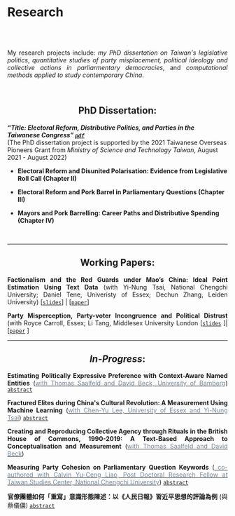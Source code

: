 # Research


<br/><br/>


<div style="text-align: justify">


My research projects include:  *my PhD dissertation on Taiwan's legislative politics*, *quantitative studies of party misplacement, political ideology and collective actions in parliarmentary democracies*, and *computational methods applied to study contemporary China*.  

<br> 

</div>


<div style="text-align: center">

## PhD Dissertation: 

</div> 


***“Title: Electoral Reform, Distributive Politics, and Parties in the Taiwanese Congress” [`pdf`](https://raw.githack.com/davidycliao/phd-thesis/main/Yen_Chieh_Liao_PhD_Dissertation_Jan_2023.pdf)***   
(The PhD dissertation project is supported by the 2021 Taiwanese Overseas Pioneers Grant from *Ministry of Science and Technology Taiwan*, August 2021 - August 2022)

- **Electoral Reform and Disunited Polarisation: Evidence from Legislative Roll Call (Chapter II)**

- **Electoral Reform and Pork Barrel in Parliamentary Questions (Chapter III)**

- **Mayors and Pork Barrelling: Career Paths and Distributive Spending (Chapter IV)**

<!-- <p align="center">
<style>
img {
  border: 1px solid #ddd;
  border-radius: 4px;
  padding: 5px;
  width: 150px;
}
</style>
  <img width="500" height= "110"  src="https://raw.githack.com/davidycliao/erdp/main/paper/images/seven_legis.png" >
  <img width="500" height= "110" src="https://raw.githack.com/davidycliao/erdp/main/paper/images/partywhip_mean.png">
  <img width="500" height= "110"  src="https://raw.githack.com/davidycliao/erdp/main/paper/images/minor_postions_year.png">
  <img width="500" height= "110"  src="https://raw.githack.com/davidycliao/erdp/main/paper/images/major_postions_year.png" >

</p> -->



</div>
<br> 

---


<div style="text-align: center">

## Working Papers: 

</div>

<div style="text-align: justify">

**Factionalism and the Red Guards under Mao’s China: Ideal Point Estimation Using Text Data** (with Yi-Nung Tsai, National Chengchi University; Daniel Tene, Univeristy of Essex;  Dechun Zhang, Leiden University) [[`slides`](https://raw.githack.com/davidycliao/redguards/master/slides/slides.pdf)] | [[`paper`](https://papers.ssrn.com/sol3/papers.cfm?abstract_id=4200926)]

**Party Misperception, Party-voter Incongruence and Political Distrust** (with Royce Carroll, Essex; Li Tang, Middlesex University London [[`slides`](https://raw.githack.com/davidycliao/figures/master/Party_Misperception__Party_voter_Incongruence_and_Political_Distrust_slide.pdf) ]| [[`paper`](https://raw.githack.com/davidycliao/figures/master/Party_Misperception__Party_voter_Incongruence_and_Political_Distrust.pdf) ]
</div>

---

<div style="text-align: center">

## *In-Progress*: 

</div>

<div style="text-align: justify">


**Estimating Politically Expressive Preference with Context-Aware Named Entities** ([<span style="color:#778899">with Thomas Saalfeld and David Beck, University of Bamberg</span>](https://projectlacan.wordpress.com))  [`abstract`](https://davidycliao.github.io/2023/01/namedentities/)



**Fractured Elites during China's Cultural Revolution: A Measurement Using Machine Learning** ([<span style="color:#778899">with Chen-Yu Lee, University of Essex and Yi-Nung Tsai</span>](https://projectlacan.wordpress.com))  [`abstract`](https://davidycliao.github.io/2023/01/fracturedelite/)


**Creating and Reproducing Collective Agency through Rituals in the British House of Commons, 1990-2019: A Text-Based Approach to Conceptualisation and Measurement**  ([<span style="color:#778899">with Thomas Saalfeld and David Beck</span>](https://projectlacan.wordpress.com)) 


<!-- **State-led Nationalism: Measuring China’s Online Nationalists on Weibo** (with [<span style="color:#778899"> Dechun Zhang, Leiden University</span>](https://www.universiteitleiden.nl/en/staffmembers/dechun-zhang#tab-1)) -->


**Measuring Party Cohesion on Parliamentary Question Keywords** ([<span style="color:#778899"> co-authored with Calvin Yu-Ceng Liao, Post Doctoral Research Fellow at Taiwan Studies Center, National Chengchi University</span>](https://sites.google.com/view/calvin-yuceng-liao/home)) [`abstract`](https://davidycliao.github.io/2023/01/partyconvergence/)


**官僚團體如何「重寫」意識形態陳述：以《人民日報》習近平思想的評論為例** (與蔡儀儂) [`abstract`](https://davidycliao.github.io/2023/01/ccp/)


</div>





<br/><br/>

<!-- 
<div style="text-align: center">

## Prior Research Before PhD:

</div> 



<div style="text-align: justify">

**2016 亦敵亦友:臺灣民眾 對中國印象的評價《社會科學論叢》23(1):63-105** （與吳重禮、楊和縉）


本文援引研究種族議題（或族群政治）兩個相互競逐的理論—「接觸理論」（contact theory）和「團體威脅論」（group threat theory）—作為研究架構，套用於臺灣和中國民眾的接觸經驗，檢證在兩岸人民交流互動益形密切之際，臺灣民眾對於中國的整體印象，是否會因為接觸頻繁而增進瞭解，提升好感？或者，因為接觸和溝通機會的增加，反而影響臺灣民眾對於中國印象產生負面觀感？作者擷取「2012年總統大選後國內民意對兩岸關係與大陸政策之觀點及變化」電話訪問資料，採取「因素分析」（factor analysis）將民眾對於中國大陸的好惡程度印象區分為「既定印象」、「政治印象」，以及「經濟印象」三個面向，並以「迴歸模型」（regression models）和「有序勝算對數模型」（ordered logit model）進行檢驗。本研究貢獻在於，透過實證結果顯示，在「既定印象」和「政治印象」方面，猶如研究預期，泛綠陣營支持者和本省籍選民對於中國抱持較為負面的觀感，其餘不同社會人口特徵的選民並無顯著差異；值得強調的是，在「經濟印象」方面，泛綠陣營支持者和獨立選民對於中國印象並沒有顯著差異。在結論中，本文摘述實證分析要點，並提出中國印象的研究意涵。

**Keywords**：*中國印象*、*接觸理論*、*團體威脅論*、*統獨議題*, *政黨認同*

**Documents**: [`paper`](https://www.airitilibrary.com/Publication/alDetailedMesh?DocID=19956584-201610-201611230014-201611230014-61-95) 

</div>


---

<div style="text-align: justify">

**2016 原民會主委的補助款？檢視「基本設施維護費」在原住民55個鄉、鎮、市、區分配的實證分析《台灣原住民族研究學報》 4(2):23-63**

誰從政治場域中獲得比較多的政策利益？或在政策過程中，能明確主導利益分配？是分配政治研究中時常被提出來討論的研究議題。有鑑於此，本文以分配政治的實證研究為理論基礎，分析專責原住民族公共事務的中央行政機關－「行政院原住民族委員會」－補助全國55 個平地與山地原住民鄉、區、鎮、市的「基本設施維持費」，檢視由原住民委員會補助偏鄉經濟發展的政策方案是否會受到政治、族群（平地或山地身分別）、或族別因素所影響？綜合實證分析結果，在控制若干影響因素後，總統選舉得票表現較為脆弱的鄉、鎮、市、區，所獲得補助金額比例明顯高於其他原住民地區。換言之，基本設施維持經費對於中央行政部門來說，不僅是一種調節地方財政發展的政策工具，同時能幫助總統攏絡對手陣營支持者、擴大選票支持的手段。在後續的結論中，本文摘述實證分析要點，並提出影響政策利益分配的研究意涵。


**Keywords**：*分配政治與政策*、*原住民族*、*團體威脅族群政治論*、*基本設備維持費*, *行政院原住民族委員會*

**Documents**: [`paper`](https://www.airitilibrary.com/Publication/alDetailedMesh?DocID=P20161117001-201612-201702140019-201702140019-23-63&PublishTypeID=P001) 


</div>

---

<div style="text-align: justify">

**2015 The Rationale for Supporting Nuclear Power: Analysis of Taiwanese Public Opinion Survey _International Relations ofthe Asia-Pacific_ 15 (1): 147-176**（Su, Xiaochen, Chung-li Wu, Yen-chieh Liao, Tai-De Lee, and Chen Tsao)

The future of nuclear energy use has become increasingly contentious across the world. This is especially the case in Taiwan, which simultaneously suffers from the instabilities associated with fossil fuel imports and widespread public doubts about the government's ability to handle a Fukushima-scale disaster, while also being increasingly dependent on nuclear energy. This study employs the 2013 Taiwan Election and Democratization Study (TEDS) survey on the Lungmen Nuclear Power Plant to gauge public opinion on the nuclear issue. The results demonstrate that while the public tends to be pro-nuclear when they are informed about the financial consequences of abandoning nuclear power and reassured about safety concerns, opponents of nuclear power, though numerically fewer, tend to be more vocal. Further research is needed to determine the exact logic of the public's decision making, based on a more precise set of preconditions.

**Documents**: [`paper`](https://academic.oup.com/irap/article-abstract/15/1/147/2937074?redirectedFrom=fulltext) 


</div>

---

<div style="text-align: justify">

**2014 原住民議員與補助款的分配 誰比較多？誰又比較少？為什麼？《台灣原住民族研究學報》 4卷2期: 27-45**

在國內，分配政治研究將進發展了近十年，累積相當多的實證研究的基礎，不過以原住民籍民意代表為觀察對象或針對原鄉補助款分配為議題的研究卻付之闕如。鑑此，本文使用臺東縣政府所公布95年度-100年度「議員建議補（捐）助案件」的補助款資料，以「分配政治研究」過去所關心的數項問題應用在台灣原住民的代議制度，並系統性地比較平地原住民議員與山地原住民議員的分配政治行為。從整體的研究結果來說，政黨、資深程度與委員會召集委員等制度性因素對於原住民議員爭取建議案的影響效果不是相當明顯，但諸多選舉因素仍左右原住民議員爭取超額的補助款，而這也意味著原住民議員的利益分配型態與過去一般分配研究存有顯著地差異性。

**Keywords**：*族群政治*、*原住民研究*、*縣議員建議款*

**Documents**: [`paper`](https://www.airitilibrary.com/Publication/alDetailedMesh?DocID=P20161117001-201406-201611180016-201611180016-27-45&PublishTypeID=P001) 


</div> -->

